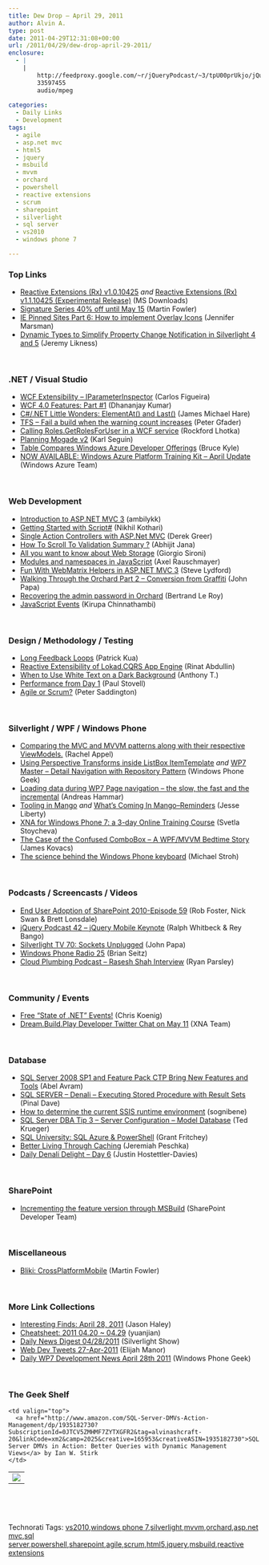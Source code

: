 ```yaml
---
title: Dew Drop – April 29, 2011
author: Alvin A.
type: post
date: 2011-04-29T12:31:08+00:00
url: /2011/04/29/dew-drop-april-29-2011/
enclosure:
  - |
    |
        http://feedproxy.google.com/~r/jQueryPodcast/~3/tpU00prUkjo/jQueryPodcast-042-jQCon11SFjQueryMobileKeynote.mp3
        33597455
        audio/mpeg
        
categories:
  - Daily Links
  - Development
tags:
  - agile
  - asp.net mvc
  - html5
  - jquery
  - msbuild
  - mvvm
  - orchard
  - powershell
  - reactive extensions
  - scrum
  - sharepoint
  - silverlight
  - sql server
  - vs2010
  - windows phone 7

---
```

### <a name="top"></a>Top Links

  * [Reactive Extensions (Rx) v1.0.10425][1] _and_ [Reactive Extensions (Rx) v1.1.10425 (Experimental Release)][2] (MS Downloads)
  * [Signature Series 40% off until May 15][3] (Martin Fowler)
  * [IE Pinned Sites Part 6: How to implement Overlay Icons][4] (Jennifer Marsman)
  * [Dynamic Types to Simplify Property Change Notification in Silverlight 4 and 5][5] (Jeremy Likness)

&#160;

### <a name="dotnet"></a>.NET / Visual Studio

  * [WCF Extensibility – IParameterInspector][6] (Carlos Figueira)
  * [WCF 4.0 Features: Part #1][7] (Dhananjay Kumar)
  * [C#/.NET Little Wonders: ElementAt() and Last()][8] (James Michael Hare)
  * [TFS &#8211; Fail a build when the warning count increases][9] (Peter Gfader)
  * [Calling Roles.GetRolesForUser in a WCF service][10] (Rockford Lhotka)
  * [Planning Mogade v2][11] (Karl Seguin)
  * [Table Compares Windows Azure Developer Offerings][12] (Bruce Kyle)
  * [NOW AVAILABLE: Windows Azure Platform Training Kit &#8211; April Update][13] (Windows Azure Team)

&#160;

### <a name="web"></a>Web Development

  * [Introduction to ASP.NET MVC 3][14] (ambilykk)
  * [Getting Started with Script#][15] (Nikhil Kothari)
  * [Single Action Controllers with ASP.Net MVC][16] (Derek Greer)
  * [How To Scroll To Validation Summary ?][17] (Abhijit Jana)
  * [All you want to know about Web Storage][18] (Giorgio Sironi)
  * [Modules and namespaces in JavaScript][19] (Axel Rauschmayer)
  * [Fun With WebMatrix Helpers in ASP.NET MVC 3][20] (Steve Lydford)
  * [Walking Through the Orchard Part 2 &#8211; Conversion from Graffiti][21] (John Papa)
  * [Recovering the admin password in Orchard][22] (Bertrand Le Roy)
  * [JavaScript Events][23] (Kirupa Chinnathambi)

&#160;

### <a name="design"></a>Design / Methodology / Testing

  * [Long Feedback Loops][24] (Patrick Kua)
  * [Reactive Extensibility of Lokad.CQRS App Engine][25] (Rinat Abdullin)
  * [When to Use White Text on a Dark Background][26] (Anthony T.)
  * [Performance from Day 1][27] (Paul Stovell)
  * <a href="http://feedproxy.google.com/~r/agilescout/~3/6guSkwAr3To/" target="_blank">Agile or Scrum?</a> (Peter Saddington)

&#160;

### <a name="silverlight"></a>Silverlight / WPF / Windows Phone

  * [Comparing the MVC and MVVM patterns along with their respective ViewModels.][28] (Rachel Appel)
  * [Using Perspective Transforms inside ListBox ItemTemplate][29] _and_ [WP7 Master &#8211; Detail Navigation with Repository Pattern][30] (Windows Phone Geek)
  * [Loading data during WP7 Page navigation – the slow, the fast and the incremental][31] (Andreas Hammar)
  * [Tooling in Mango][32] _and_&#160;<a href="http://feedproxy.google.com/~r/JesseLiberty-SilverlightGeek/~3/vvIqD96dwiE/" target="_blank">What’s Coming In Mango–Reminders</a> (Jesse Liberty)
  * [XNA for Windows Phone 7: a 3-day Online Training Course][33] (Svetla Stoycheva)
  * [The Case of the Confused ComboBox – A WPF/MVVM Bedtime Story][34] (James Kovacs)
  * [The science behind the Windows Phone keyboard][35] (Michael Stroh)

&#160;

### <a name="podcasts"></a>Podcasts / Screencasts / Videos

  * [End User Adoption of SharePoint 2010-Episode 59][36] (Rob Foster, Nick Swan & Brett Lonsdale)
  * [jQuery Podcast 42 &#8211; jQuery Mobile Keynote][37] (Ralph Whitbeck & Rey Bango)
  * [Silverlight TV 70: Sockets Unplugged][38] (John Papa)
  * [Windows Phone Radio 25][39] (Brian Seitz)
  * <a href="http://feedproxy.google.com/~r/cloudPlumbing/~3/LwOqGkQRv88/rasesh-shah-interview" target="_blank">Cloud Plumbing Podcast &#8211; Rasesh Shah Interview</a> (Ryan Parsley)

&#160;

### <a name="events"></a>Community / Events

  * [Free “State of .NET” Events!][40] (Chris Koenig)
  * [Dream.Build.Play Developer Twitter Chat on May 11][41] (XNA Team)

&#160;

### <a name="db"></a>Database

  * [SQL Server 2008 SP1 and Feature Pack CTP Bring New Features and Tools][42] (Abel Avram)
  * [SQL SERVER – Denali – Executing Stored Procedure with Result Sets][43] (Pinal Dave)
  * [How to determine the current SSIS runtime environment][44] (sognibene)
  * [SQL Server DBA Tip 3 &#8211; Server Configuration – Model Database][45] (Ted Krueger)
  * [SQL University: SQL Azure & PowerShell][46] (Grant Fritchey)
  * [Better Living Through Caching][47] (Jeremiah Peschka)
  * [Daily Denali Delight – Day 6][48] (Justin Hostettler-Davies)

&#160;

### <a name="sp"></a>SharePoint

  * [Incrementing the feature version through MSBuild][49] (SharePoint Developer Team)

&#160;

### <a name="misc"></a>Miscellaneous

  * <a href="http://martinfowler.com/bliki/CrossPlatformMobile.html" target="_blank">Bliki: CrossPlatformMobile</a> (Martin Fowler)

&#160;

### <a name="links"></a>More Link Collections

  * [Interesting Finds: April 28, 2011][50] (Jason Haley)
  * [Cheatsheet: 2011 04.20 ~ 04.29][51] (yuanjian)
  * [Daily News Digest 04/28/2011][52] (Silverlight Show)
  * <a href="http://webdevtweets.blogspot.com/2011/04/27-apr-2011.html" target="_blank">Web Dev Tweets 27-Apr-2011</a> (Elijah Manor)
  * [Daily WP7 Development News April 28th 2011][53] (Windows Phone Geek)

&#160;

### <a name="shelf"></a>The Geek Shelf

<table border="0" cellspacing="0" cellpadding="0">
  <tr>
    <td>
      <img data-recalc-dims="1" decoding="async" src="https://i0.wp.com/ecx.images-amazon.com/images/I/51liYsdUE5L._SL160_.jpg?w=660" />
    </td>
    
    <td valign="top">
      <a href="http://www.amazon.com/SQL-Server-DMVs-Action-Management/dp/1935182730?SubscriptionId=0JTCV5ZMHMF7ZYTXGFR2&tag=alvinashcraft-20&linkCode=xm2&camp=2025&creative=165953&creativeASIN=1935182730">SQL Server DMVs in Action: Better Queries with Dynamic Management Views</a> by Ian W. Stirk
    </td>
  </tr>
</table>

&#160;

<div style="padding-bottom: 0px; margin: 0px; padding-left: 0px; padding-right: 0px; display: inline; float: none; padding-top: 0px" id="scid:C16BAC14-9A3D-4c50-9394-FBFEF7A93539:dc04eae3-abde-4ce4-b4dc-79306693def3" class="wlWriterEditableSmartContent">
  <!--dotnetkickit-->
</div>

&#160;

<div style="padding-bottom: 0px; margin: 0px; padding-left: 0px; padding-right: 0px; display: inline; float: none; padding-top: 0px" id="scid:0767317B-992E-4b12-91E0-4F059A8CECA8:6bbe16d2-794f-4f64-86a4-9e4dc4641d83" class="wlWriterEditableSmartContent">
  Technorati Tags: <a href="http://technorati.com/tags/vs2010" rel="tag">vs2010</a>,<a href="http://technorati.com/tags/windows+phone+7" rel="tag">windows phone 7</a>,<a href="http://technorati.com/tags/silverlight" rel="tag">silverlight</a>,<a href="http://technorati.com/tags/mvvm" rel="tag">mvvm</a>,<a href="http://technorati.com/tags/orchard" rel="tag">orchard</a>,<a href="http://technorati.com/tags/asp.net+mvc" rel="tag">asp.net mvc</a>,<a href="http://technorati.com/tags/sql+server" rel="tag">sql server</a>,<a href="http://technorati.com/tags/powershell" rel="tag">powershell</a>,<a href="http://technorati.com/tags/sharepoint" rel="tag">sharepoint</a>,<a href="http://technorati.com/tags/agile" rel="tag">agile</a>,<a href="http://technorati.com/tags/scrum" rel="tag">scrum</a>,<a href="http://technorati.com/tags/html5" rel="tag">html5</a>,<a href="http://technorati.com/tags/jquery" rel="tag">jquery</a>,<a href="http://technorati.com/tags/msbuild" rel="tag">msbuild</a>,<a href="http://technorati.com/tags/reactive+extensions" rel="tag">reactive extensions</a>
</div>

 [1]: http://feedproxy.google.com/~r/MicrosoftDownloadCenter/~3/WeUwnmEHldw/details.aspx
 [2]: http://feedproxy.google.com/~r/MicrosoftDownloadCenter/~3/lfwJAEI8SSY/details.aspx
 [3]: http://martinfowler.com/snips/201104281449.html
 [4]: http://feedproxy.google.com/~r/JenniferMarsman/~3/mfI5oP7WvME/ie-pinned-sites-part-6-how-to-implement-overlay-icons.aspx
 [5]: http://feedproxy.google.com/~r/CSharperImage/~3/kPEDiH7u0es/dynamic-types-to-simplify-property.html
 [6]: http://blogs.msdn.com/b/endpoint/archive/2011/04/28/wcf-extensibility-iparameterinspector.aspx
 [7]: http://debugmode.net/2011/04/29/wcf-4-0-features-part-1/
 [8]: http://feedproxy.google.com/~r/BlackRabbitCoder/~3/Tc0otfM2p3k/c.net-little-wonders-elementat-and-last.aspx
 [9]: http://feedproxy.google.com/~r/PeterGfader/~3/rAMVWZKfQgM/tfs-fail-build-when-warning-count.html
 [10]: http://www.lhotka.net/weblog/CallingRolesGetRolesForUserInAWCFService.aspx
 [11]: http://openmymind.net/2011/4/28/Planning-Mogade-v2
 [12]: http://blogs.msdn.com/b/usisvde/archive/2011/04/28/table-compares-windows-azure-developer-offerings.aspx
 [13]: http://blogs.msdn.com/b/windowsazure/archive/2011/04/28/now-available-windows-azure-platform-training-kit-april-update.aspx
 [14]: http://www.codeproject.com/KB/aspnet/ASP_Net_MVC_3.aspx
 [15]: http://www.nikhilk.net/Entry.aspx?id=268
 [16]: http://feedproxy.google.com/~r/LosTechies/~3/KgddCzmy-98/single-action-controllers-with-asp-net-mvc
 [17]: http://dailydotnettips.com/2011/04/29/how-to-scroll-to-validation-summary/
 [18]: http://feeds.dzone.com/~r/zones/css/~3/oX2cfY7mUrA/all-you-want-know-about-web
 [19]: http://feeds.dzone.com/~r/zones/css/~3/P2w3-8xg88c/modules-and-namespaces
 [20]: http://feeds.dzone.com/~r/zones/css/~3/YPAGS0bLkTw/fun-webmatrix-helpers-aspnet
 [21]: http://feedproxy.google.com/~r/JohnPapa/~3/dHwjs9oIBRU/orchardpart2
 [22]: http://weblogs.asp.net/bleroy/archive/2011/04/28/recovering-the-admin-password-in-orchard.aspx
 [23]: http://www.kirupa.com/html5/javascript_events.htm
 [24]: http://www.thekua.com/atwork/2011/04/long-feedback-loops/
 [25]: http://feeds.abdullin.com/~r/RinatAbdullin/~3/KaO1ocNky1M/reactive-extensibility-of-lokadcqrs-app-engine.html
 [26]: http://feedproxy.google.com/~r/uxmovement/~3/brb3cubUd8I/when-to-use-white-text-on-a-dark-background
 [27]: http://www.paulstovell.com/architecture/performance
 [28]: http://feedproxy.google.com/~r/RachelAppel/~3/xwcnnnjjW5w/comparing-the-mvc-and-mvvm-patterns-along-with-their-respective-viewmodels
 [29]: http://www.windowsphonegeek.com/tips/Using-Perspective-Transforms-inside-ListBox-ItemTemplate
 [30]: http://www.windowsphonegeek.com/articles/WP7-Master---Detail-Navigation-with-Repository-Pattern
 [31]: http://feedproxy.google.com/~r/jayway/posts/~3/LCvoshGQYFQ/
 [32]: http://feedproxy.google.com/~r/JesseLiberty-SilverlightGeek/~3/d-A7Ct6he18/
 [33]: http://feedproxy.google.com/~r/silverlightshow/~3/Di8RPxY7Qy8/XNA-Training.aspx
 [34]: http://feedproxy.google.com/~r/CodeBetter/~3/WdNRcfhFoA4/
 [35]: http://windowsteamblog.com/windows_phone/b/windowsphone/archive/2011/04/28/the-science-behind-the-windows-phone-keyboard.aspx
 [36]: http://www.sharepointpodshow.com/archive/2011/04/28/end-user-adoption-of-sharepoint-2010-episode-59.aspx
 [37]: http://feedproxy.google.com/~r/jQueryPodcast/~3/tpU00prUkjo/jQueryPodcast-042-jQCon11SFjQueryMobileKeynote.mp3
 [38]: http://channel9.msdn.com/Shows/SilverlightTV/Silverlight-TV-70-Sockets-Unplugged
 [39]: http://windowsteamblog.com/windows_phone/b/windowsphone/archive/2011/04/28/windows-phone-radio-25.aspx
 [40]: http://feedproxy.google.com/~r/ChrisKoenig/~3/s3peDAt0YSA/
 [41]: http://blogs.msdn.com/b/xna/archive/2011/04/28/dream-build-play-developer-twitter-chat-on-may-11.aspx
 [42]: http://www.infoq.com/news/2011/04/SQL-Server-2008-SP1-CTP
 [43]: http://blog.sqlauthority.com/2011/04/29/sql-server-denali-executing-stored-procedure-with-result-sets-2/
 [44]: http://www.sqlservercentral.com/blogs/nycnet/archive/2011/04/28/how-to-determine-the-current-ssis-runtime-environment.aspx
 [45]: http://blogs.lessthandot.com/index.php/DataMgmt/DBAdmin/sql-server-dba-tip-6
 [46]: http://feedproxy.google.com/~r/sqlserverpedia/~3/9exyJ4PBMVU/
 [47]: http://feedproxy.google.com/~r/BrentOzar-SqlServerDba/~3/utZw7D9NyVA/
 [48]: http://www.sqlservercentral.com/blogs/databaseexpertisecom/archive/2011/04/28/daily-denali-delight-_1320_-day-6.aspx
 [49]: http://blogs.msdn.com/b/sharepointdev/archive/2011/04/28/incrementing-the-feature-version-through-msbuild.aspx
 [50]: http://jasonhaley.com/blog/post.aspx?id=97cc9ae1-996e-44ea-9134-1a1f2ee810ec
 [51]: http://weblogs.asp.net/yuanjian/archive/2011/04/29/cheatsheet-2011-04-20-04-29.aspx
 [52]: http://feedproxy.google.com/~r/silverlightshow/~3/Cl29UjZguo4/Daily-News-Digest-04-28-2011.aspx
 [53]: http://www.windowsphonegeek.com/news/daily-wp7-development-news-april-28th-2011
